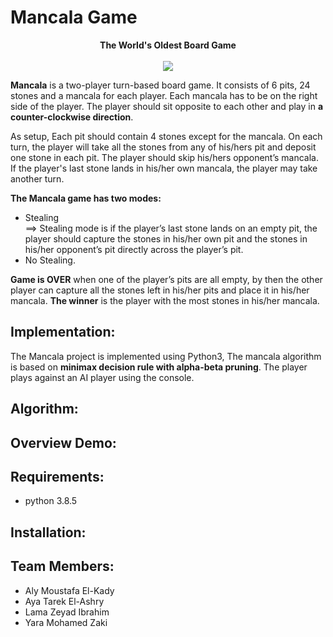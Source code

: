 # Mancala Game
<div align="center">
   <strong>The World's Oldest Board Game </strong>  <br />  
   <br />
   <img src="https://user-images.githubusercontent.com/64116564/120125174-de702700-c1b7-11eb-9574-6418363c758a.png" />  
</div>   


 
**Mancala** is a two-player turn-based board game. It consists of 6 pits, 24 stones and a mancala for each player. Each mancala has to be on the right side of the player. The player should sit opposite to each other and play in **a counter-clockwise direction**.
 
As setup, Each pit should contain 4 stones except for the mancala. On each turn, the player will take all the stones from any of his/hers pit and deposit one stone in each pit. The player should skip his/hers opponent’s mancala. If the player's last stone lands in his/her own mancala, the player may take another turn.

**The Mancala game has two modes:** 
  * Stealing  
    ==> Stealing mode is if the player’s last stone lands on an empty pit, the player should capture the stones in his/her own pit and the stones in his/her opponent’s pit directly across the player’s pit.
  * No Stealing. 
 
**Game is OVER** when one of the player’s pits are all empty, by then the other player can capture all the stones left in his/her pits and place it in his/her mancala. **The winner** is the player with the most stones in his/her mancala. 

## Implementation:

The Mancala project is implemented using Python3, The mancala algorithm is based on **minimax decision rule with alpha-beta pruning**. The player plays against an AI player using the console.  

## Algorithm:

## Overview Demo:  

## Requirements:
 * python 3.8.5
 
## Installation:

## Team Members:
  * Aly Moustafa El-Kady
  * Aya Tarek El-Ashry
  * Lama Zeyad Ibrahim
  * Yara Mohamed Zaki


